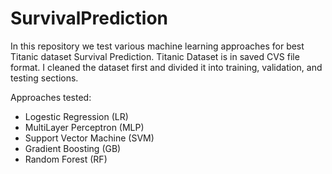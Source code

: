 # SurvivalPrediction
In this repository we test various machine learning approaches for best Titanic dataset Survival Prediction.
Titanic Dataset is in saved CVS file format.
I cleaned the dataset first and divided it into training, validation, and testing sections.


Approaches tested:
 - Logestic Regression (LR)
 - MultiLayer Perceptron (MLP)
 - Support Vector Machine (SVM)
 - Gradient Boosting (GB)
 - Random Forest (RF)

